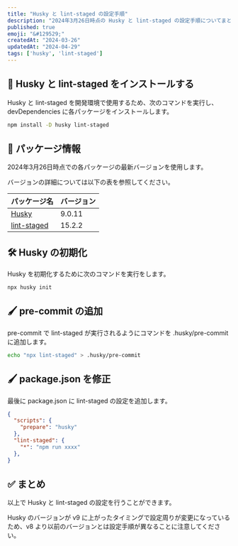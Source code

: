 ```yaml
---
title: "Husky と lint-staged の設定手順"
description: "2024年3月26日時点の Husky と lint-staged の設定手順についてまとめる。"
published: true
emoji: "&#129529;"
createdAt: "2024-03-26"
updatedAt: "2024-04-29"
tags: ['husky', 'lint-staged']
---
```


## &#x1f916; Husky と lint-staged をインストールする

Husky と lint-staged を開発環境で使用するため、次のコマンドを実行し、devDependencies に各パッケージをインストールします。

```bash
npm install -D husky lint-staged
```

## &#128278; パッケージ情報

2024年3月26日時点での各パッケージの最新バージョンを使用します。

バージョンの詳細については以下の表を参照してください。

| パッケージ名 | バージョン |
| ---- | ---- |
| [Husky](https://github.com/typicode/husky) | 9.0.11 |
| [lint-staged](https://github.com/lint-staged/lint-staged) | 15.2.2 |


## &#128736; Husky の初期化

Husky を初期化するために次のコマンドを実行をします。

```bash
npx husky init
```

## &#128396; pre-commit の追加

pre-commit で lint-staged が実行されるようにコマンドを .husky/pre-commit に追加します。

```bash
echo "npx lint-staged" > .husky/pre-commit
```

## &#128396; package.json を修正

最後に package.json に lint-staged の設定を追加します。

```json
{
  "scripts": {
    "prepare": "husky"
  },
  "lint-staged": {
    "*": "npm run xxxx"
  },
}
```

## &#x2705; まとめ

以上で Husky と lint-staged の設定を行うことができます。

Husky のバージョンが v9 に上がったタイミングで設定周りが変更になっているため、v8 より以前のバージョンとは設定手順が異なることに注意してください。
